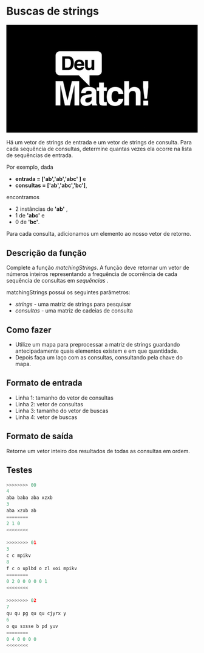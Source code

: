 # Buscas de strings

![_](https://raw.githubusercontent.com/qxcodeed/arcade/master/base/buscas/cover.jpg)

Há um vetor de strings de entrada e um vetor de strings de consulta. Para cada sequência de consultas, determine quantas vezes ela ocorre na lista de sequências de entrada.

Por exemplo, dada

- **entrada = ['ab','ab','abc' ]** e
- **consultas = ['ab','abc','bc']**,

encontramos

- 2 instâncias de **'ab'** ,
- 1 de **'abc'** e
- 0 de **'bc'**.

Para cada consulta, adicionamos um elemento ao nosso vetor de retorno.

## Descrição da função

Complete a função *matchingStrings*. A função deve retornar um vetor de números inteiros representando a frequência de ocorrência de cada sequência de consultas em *sequências* .

matchingStrings possui os seguintes parâmetros:

- *strings* - uma matriz de strings para pesquisar
- *consultas* - uma matriz de cadeias de consulta

## Como fazer

- Utilize um mapa para preprocessar a matriz de strings guardando antecipadamente quais elementos existem e em que quantidade.
- Depois faça um laço com as consultas, consultando pela chave do mapa.


## Formato de entrada

- Linha 1: tamanho do vetor de consultas
- Linha 2: vetor de consultas
- Linha 3: tamanho do vetor de buscas
- Linha 4: vetor de buscas

## Formato de saída

Retorne um vetor inteiro dos resultados de todas as consultas em ordem.

## Testes

```py
>>>>>>>> 00
4 
aba baba aba xzxb 
3
aba xzxb ab
========
2 1 0
<<<<<<<<

>>>>>>>> 01
3
c c mpikv
8
f c o uplbd o zl xoi mpikv
========
0 2 0 0 0 0 0 1
<<<<<<<<

>>>>>>>> 02
7
qu qu pg qu qu cjyrx y
6
o qu sxsse b pd yuv
========
0 4 0 0 0 0
<<<<<<<<
```
